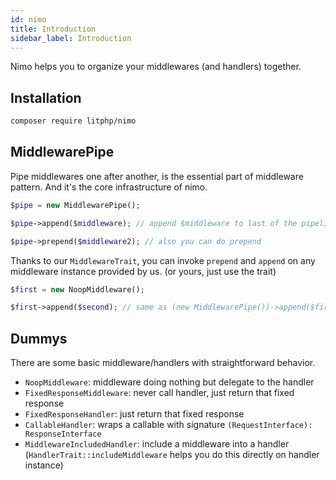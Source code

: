 ```yaml
---
id: nimo
title: Introduction
sidebar_label: Introduction
---
```


Nimo helps you to organize your middlewares (and handlers) together.

## Installation

```sh
composer require litphp/nimo
```

## MiddlewarePipe

Pipe middlewares one after another, is the essential part of middleware pattern. And it's the core infrastructure of nimo.

```php
$pipe = new MiddlewarePipe();

$pipe->append($middleware); // append $middleware to last of the pipeline

$pipe->prepend($middleware2); // also you can do prepend
```

Thanks to our `MiddlewareTrait`, you can invoke `prepend` and `append` on any middleware instance provided by us. (or yours, just use the trait)

```php
$first = new NoopMiddleware();

$first->append($second); // same as (new MiddlewarePipe())->append($first)->append($second)
```

## Dummys

There are some basic middleware/handlers with straightforward behavior.

- `NoopMiddleware`: middleware doing nothing but delegate to the handler
- `FixedResponseMiddleware`: never call handler, just return that fixed response
- `FixedResponseHandler`: just return that fixed response
- `CallableHandler`: wraps a callable with signature `(RequestInterface): ResponseInterface` 
- `MiddlewareIncludedHandler`: include a middleware into a handler (`HandlerTrait::includeMiddleware` helps you do this directly on handler instance)
